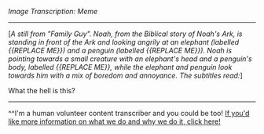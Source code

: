 *Image Transcription: Meme*

---

\[*A still from "Family Guy". Noah, from the Biblical story of Noah's Ark, is standing in front of the Ark and looking angrily at an elephant (labelled {{REPLACE ME}}) and a penguin (labelled {{REPLACE ME}}). Noah is pointing towards a small creature with an elephant's head and a penguin's body, labelled {{REPLACE ME}}, while the elephant and penguin look towards him with a mix of boredom and annoyance. The subtitles read:*]

What the hell is this?

---

^^I'm&#32;a&#32;human&#32;volunteer&#32;content&#32;transcriber&#32;and&#32;you&#32;could&#32;be&#32;too!&#32;[If&#32;you'd&#32;like&#32;more&#32;information&#32;on&#32;what&#32;we&#32;do&#32;and&#32;why&#32;we&#32;do&#32;it,&#32;click&#32;here!](https://www.reddit.com/r/TranscribersOfReddit/wiki/index)
